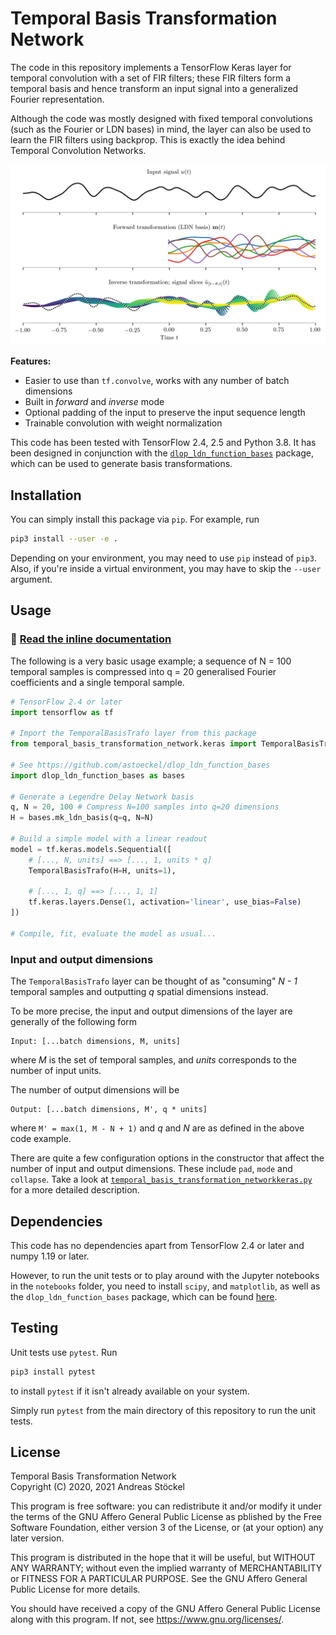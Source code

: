 # Temporal Basis Transformation Network

The code in this repository implements a TensorFlow Keras layer for temporal
convolution with a set of FIR filters;
these FIR filters form a temporal basis and hence transform an input signal into a generalized Fourier representation.

Although the code was mostly designed with fixed temporal convolutions (such as the Fourier or LDN bases) in mind,
the layer can also be used to learn the FIR filters using backprop.
This is exactly the idea behind Temporal Convolution Networks.

![Forward and inverse transformation example](doc/forward_inverse_example.png)

**Features:**
* Easier to use than `tf.convolve`, works with any number of batch dimensions
* Built in *forward* and *inverse* mode
* Optional padding of the input to preserve the input sequence length
* Trainable convolution with weight normalization

This code has been tested with TensorFlow 2.4, 2.5 and Python 3.8.
It has been designed in conjunction with the [`dlop_ldn_function_bases`](https://github.com/astoeckel/dlop_ldn_function_bases) package, which can be used to generate basis transformations.


## Installation

You can simply install this package via `pip`. For example, run

```sh
pip3 install --user -e .
```

Depending on your environment, you may need to use `pip` instead of `pip3`. Also, if you're inside a virtual environment, you may have to skip the `--user` argument.


## Usage

### 📖 [Read the inline documentation](https://github.com/ctn-waterloo/temporal_basis_transformation_network/blob/main/temporal_basis_transformation_network/keras.py#L25) 

The following is a very basic usage example; a sequence of N = 100 temporal samples is compressed into q = 20 generalised Fourier coefficients and a single temporal sample.

```python
# TensorFlow 2.4 or later
import tensorflow as tf

# Import the TemporalBasisTrafo layer from this package
from temporal_basis_transformation_network.keras import TemporalBasisTrafo

# See https://github.com/astoeckel/dlop_ldn_function_bases
import dlop_ldn_function_bases as bases

# Generate a Legendre Delay Network basis
q, N = 20, 100 # Compress N=100 samples into q=20 dimensions
H = bases.mk_ldn_basis(q=q, N=N)

# Build a simple model with a linear readout
model = tf.keras.models.Sequential([
    # [..., N, units] ==> [..., 1, units * q]
    TemporalBasisTrafo(H=H, units=1),

    # [..., 1, q] ==> [..., 1, 1]
    tf.keras.layers.Dense(1, activation='linear', use_bias=False)
])

# Compile, fit, evaluate the model as usual...
```

### Input and output dimensions
The `TemporalBasisTrafo` layer can be thought of as "consuming" *N - 1* temporal samples
and outputting *q* spatial dimensions instead.

To be more precise, the input and output dimensions of the layer are generally of the following form
```
Input: [...batch dimensions, M, units]
```
where *M* is the set of temporal samples, and *units* corresponds to the number of input units.

The number of output dimensions will be
```
Output: [...batch dimensions, M', q * units]
```
where `M' = max(1, M - N + 1)` and *q* and *N* are as defined in the above code example.

There are quite a few configuration options in the constructor that affect the number of input and output dimensions.
These include `pad`, `mode` and `collapse`.
Take a look at [`temporal_basis_transformation_networkkeras.py`](https://github.com/ctn-waterloo/temporal_basis_transformation_network/blob/main/temporal_basis_transformation_network/keras.py#L25) for a more detailed description.


## Dependencies

This code has no dependencies apart from TensorFlow 2.4 or later and numpy
1.19 or later.

However, to run the unit tests or to play around with the Jupyter notebooks
in the `notebooks` folder, you need to install `scipy`, and
`matplotlib`, as well as the `dlop_ldn_function_bases` package, which
can be found [here](https://github.com/astoeckel/dlop_ldn_function_bases).


## Testing

Unit tests use `pytest`. Run
```sh
pip3 install pytest
```
to install `pytest` if it isn't already available on your system.

Simply run `pytest` from the main directory of this repository to run the
unit tests.


## License
Temporal Basis Transformation Network  
Copyright (C) 2020, 2021  Andreas Stöckel

This program is free software: you can redistribute it and/or modify
it under the terms of the GNU Affero General Public License as
pblished by the Free Software Foundation, either version 3 of the
License, or (at your option) any later version.

This program is distributed in the hope that it will be useful,
but WITHOUT ANY WARRANTY; without even the implied warranty of
MERCHANTABILITY or FITNESS FOR A PARTICULAR PURPOSE.  See the
GNU Affero General Public License for more details.

You should have received a copy of the GNU Affero General Public License
along with this program.  If not, see <https://www.gnu.org/licenses/>.
